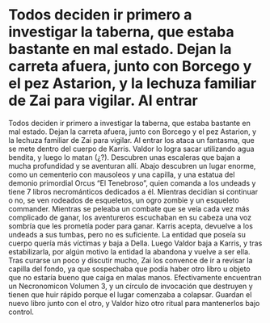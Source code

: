 # Todos deciden ir primero a investigar la taberna, que estaba bastante en mal estado. Dejan la carreta afuera, junto con Borcego y el pez Astarion, y la lechuza familiar de Zai para vigilar. Al entrar 

Todos deciden ir primero a investigar la taberna, que estaba bastante en mal estado. Dejan la carreta afuera, junto con Borcego y el pez Astarion, y la lechuza familiar de Zai para vigilar. Al entrar los ataca un fantasma, que se mete dentro del cuerpo de Karris. Valdor lo logra sacar utilizando agua bendita, y luego lo matan (¿?). Descubren unas escaleras que bajan a mucha profundidad y se aventuran allí. Abajo descubren un lugar enorme, como un cementerio con mausoleos y una capilla, y una estatua del demonio primordial Orcus “El Tenebroso”, quien comanda a los undeads y tiene 7 libros necrománticos dedicados a él. Mientras decidían si continuar o no, se ven rodeados de esqueletos, un ogro zombie y un esqueleto commander.  Mientras se peleaba un combate que se veía cada vez más complicado de ganar, los aventureros escuchaban en su cabeza una voz sombría que les prometía poder para ganar. Karris acepta, devuelve a los undeads a sus tumbas, pero no es suficiente. La entidad que poseía su cuerpo quería más víctimas y baja a Della. Luego Valdor baja a Karris, y tras estabilizarla, por algún motivo la entidad la abandona y vuelve a ser ella. Tras curarse un poco y discutir mucho, Zai los convence de ir a revisar la capilla del fondo, ya que sospechaba que podía haber otro libro u objeto que no estaría bueno que caiga en malas manos. Efectivamente encuentran un Necronomicon Volumen 3, y un círculo de invocación que destruyen y tienen que huir rápido porque el lugar comenzaba a colapsar. Guardan el nuevo libro junto con el otro, y Valdor hizo otro ritual para mantenerlos bajo control.

